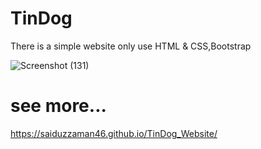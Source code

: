 # TinDog
There is a simple website only use HTML & CSS,Bootstrap


![Screenshot (131)](https://github.com/saiduzzaman46/TinDog_Website/assets/102038478/416326e1-50e0-4fc3-82de-7036d14ffeaf)

# see more... 
https://saiduzzaman46.github.io/TinDog_Website/
